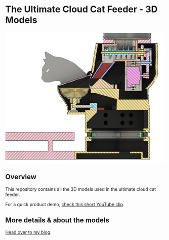 # The Ultimate Cloud Cat Feeder - 3D Models

![The Ultimate Cloud Cat Feeder - cross section view through center](CrossSection.png?raw=true "cross section view through center")

## Overview

This repository contains all the 3D models used in the ultimate cloud cat feeder.

For a quick product demo, [check this short YouTube clip].

## More details & about the models

[Head over to my blog].

[check this short YouTube clip]: https://youtu.be/XG0LZ08-GsM
[Head over to my blog]: https://piotr.westfalewicz.com/blog/2019/08/print-your-own-ultimate-cloud-cat-feeder-open-sourcing-stl-files/
